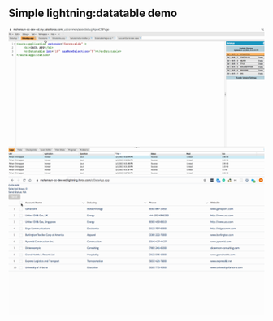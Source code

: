 ## Simple lightning:datatable demo

![demo1](demo/datatable-demo.gif)
![demo2](demo/datatable-demo-2.gif)

